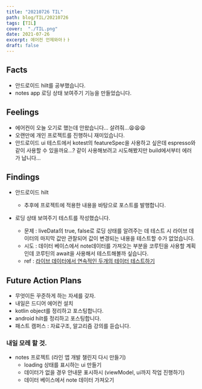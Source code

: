 ```yaml
---
title: "20210726 TIL"
path: blog/TIL/20210726
tags: [TIL]
cover:  "./TIL.png"
date: 2021-07-26
excerpt: 에어컨 언제와아ㅏㅏ
draft: false
---
```


## Facts
* 안드로이드 hilt를 공부했습니다. 
* notes app 로딩 상태 보여주기 기능을 만들었습니다. 


## Feelings
* 에어컨이 오늘 오기로 했는데 안왔습니다... 살려줘...😫😫😫
* 오랜만에 개인 프로젝트를 진행하니 재미있습니다. 
* 안드로이드 ui 테스트에서 kotest의 featureSpec을 사용하고 싶은데 espresso와 같이 사용할 수 있을까요...? 같이 사용해보려고 시도해봤지만 build에서부터 에러가 납니다...

## Findings
* 안드로이드 hilt
    * 추후에 프로젝트에 적용한 내용을 바탕으로 포스트를 발행합니다. 

* 로딩 상태 보여주기 테스트를 작성했습니다. 
    * 문제 : liveData의 true, false로 로딩 상태를 알려주는 데 테스트 시 라이브 데이터의 마지막 값만 관찰되어 값이 변경되는 내용을 테스트할 수가 없었습니다. 
    * 시도 : 데이터 베이스에서 note데이터를 가져오는 부분을 코루틴을 사용할 계획인데 코루틴의 await을 사용해서 테스트해볼까 싶습니다.
    * ref : [라이브 데이터에서 연속적인 두개의 테이터 테스트하기](https://medium.com/androiddevelopers/testing-two-consecutive-livedata-emissions-in-coroutines-5680b693cbf8)


## Future Action Plans

* 무엇이든 꾸준하게 하는 자세를 갖자.
* 내일은 드디어 에어컨 설치 
* kotlin object를 정리하고 포스팅합니다.
* android hilt를 정리하고 포스팅합니다. 
* 패스트 캠퍼스 : 자료구조, 알고리즘 강의를 듣습니다.

### 내일 모레 할 것.
* notes 프로젝트 (라인 앱 개발 챌린지 다시 만들기)
    * loading 상태를 표시하는 ui 만들기 
    * 데이터가 없을 경우 안내문 표시하시 (viewModel, ui까지 작업 진행하기)
    * 데이터 베이스에서 note 데이터 가져오기





